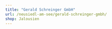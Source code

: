 ```yaml
---
title: "Gerald Schreinger GmbH"
url: /neusiedl-am-see/gerald-schreinger-gmbh/
shop: Jalousien
---
```

